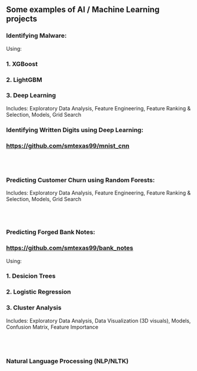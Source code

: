 
## Some examples of AI / Machine Learning projects

### Identifying Malware:
Using:
### 1. XGBoost
### 2. LightGBM
### 3. Deep Learning
Includes: Exploratory Data Analysis, Feature Engineering, Feature Ranking & Selection, Models, Grid Search

### Identifying Written Digits using Deep Learning: 
### https://github.com/smtexas99/mnist_cnn

<br></br>
### Predicting Customer Churn using Random Forests: 

Includes: Exploratory Data Analysis, Feature Engineering, Feature Ranking & Selection, Models, Grid Search

<br></br>

### Predicting Forged Bank Notes: 
### https://github.com/smtexas99/bank_notes
Using:
### 1. <b>Desicion Trees</b>
### 2. <b>Logistic Regression</b>
### 3. <b>Cluster Analysis</b>

Includes: Exploratory Data Analysis, Data Visualization (3D visuals), Models, Confusion Matrix, Feature Importance
<br></br>
<br></br>
### Natural Language Processing (NLP/NLTK)

